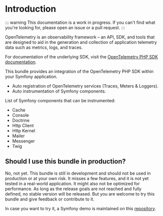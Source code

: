 # Introduction

::: warning
This documentation is a work in progress. If you can't find what you're looking for, please open an issue or a pull request.
:::

OpenTelemetry is an observability framework – an API, SDK, and tools that are designed to aid in the generation and collection of application telemetry data such as metrics, logs, and traces.

For documentation of the underlying SDK, visit the [OpenTelemetry PHP SDK documentation](https://opentelemetry.io/docs/languages/php/).

This bundle provides an integration of the OpenTelemetry PHP SDK within your Symfony application.

- Auto registration of OpenTelemetry services (Traces, Meters & Loggers).
- Auto instrumentation of Symfony components.

List of Symfony components that can be instrumented:

- Cache
- Console
- Doctrine
- Http Client
- Http Kernel
- Mailer
- Messenger
- Twig

## Should I use this bundle in production?

No, not yet. This bundle is still in development and should not be used in production or at your own risk.
It misses a few features, and it is not yet tested in a real-world application. It might also not be optimized for performance.
As long as the release goals are not reached and fully defined, no stable version will be released.
But you are welcome to try this bundle and give feedback or contribute to it.

In case you want to try it, a Symfony demo is maintained on this [repository](https://github.com/FriendsOfOpenTelemetry/symfony-demo).
